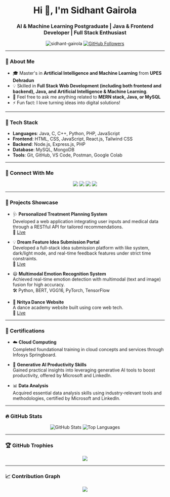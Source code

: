 <h1 align="center">Hi 👋, I'm Sidhant Gairola</h1>
<h3 align="center">AI & Machine Learning Postgraduate | Java & Frontend Developer | Full Stack Enthusiast</h3>

<p align="center">
  <img src="https://komarev.com/ghpvc/?username=sidhant-gairola&label=Profile%20views&color=0e75b6&style=flat" alt="sidhant-gairola" />
  <a href="https://github.com/sidhant-gairola?tab=followers">
    <img src="https://img.shields.io/github/followers/sidhant-gairola?label=Followers&style=social" alt="GitHub Followers" />
  </a>
</p>

---

### 🌟 About Me

- 🎓 Master's in **Artificial Intelligence and Machine Learning** from **UPES Dehradun**
- 💡  Skilled in **Full Stack Web Development (including both frontend and backend), Java, and Artificial Intelligence & Machine Learning**.
- 💬 Feel free to ask me anything related to **MERN stack, Java, or MySQL**
- ⚡ Fun fact: I love turning ideas into digital solutions!

---

### 💼 Tech Stack

- **Languages**: Java, C, C++, Python, PHP, JavaScript  
- **Frontend**: HTML, CSS, JavaScript, React.js, Tailwind CSS
- **Backend**: Node.js, Express.js, PHP  
- **Database**: MySQL, MongoDB  
- **Tools**: Git, GitHub, VS Code, Postman, Google Colab

---

### 🔗 Connect With Me

<p align="center">
  <a href="mailto:ssid7074@gmail.com"><img src="https://img.shields.io/badge/Gmail-D14836?style=for-the-badge&logo=gmail&logoColor=white"/></a>
  <a href="https://www.linkedin.com/in/sidhant-gairola/"><img src="https://img.shields.io/badge/LinkedIn-0A66C2?style=for-the-badge&logo=linkedin&logoColor=white"/></a>
  <a href="https://github.com/sidhant-gairola"><img src="https://img.shields.io/badge/GitHub-171515?style=for-the-badge&logo=github&logoColor=white"/></a>
  <a href="https://sidhant-gairola-portfolio.vercel.app"><img src="https://img.shields.io/badge/Portfolio-Website-green?style=for-the-badge&logo=vercel"/></a>
</p>

---

### 🚀 Projects Showcase

- 🩺 **Personalized Treatment Planning System**  
  Developed a web application integrating user inputs and medical data through a RESTful API for tailored recommendations.  
  🔗 [Live](https://medipath-ai.vercel.app) 

- 💡 **Dream Feature Idea Submission Portal**  
  Developed a full-stack idea submission platform with like system, dark/light mode, and real-time feedback features under strict time constraints.  
  🔗 [Live](https://dream-feature-portal.vercel.app)

- 😃 **Multimodal Emotion Recognition System**  
  Achieved real-time emotion detection with multimodal (text and image) fusion for high accuracy.  
  🛠 Python, BERT, VGG16, PyTorch, TensorFlow

- 💃 **Nritya Dance Website**  
  A dance academy website built using core web tech.  
  🔗 [Live](https://nritya-dance-website.onrender.com/)

---

### 📜 Certifications

- ☁️ **Cloud Computing**  
  Completed foundational training in cloud concepts and services through Infosys Springboard.

- 🤖 **Generative AI Productivity Skills**  
  Gained practical insights into leveraging generative AI tools to boost productivity, offered by Microsoft and LinkedIn.

- 📊 **Data Analysis**  
  Acquired essential data analysis skills using industry-relevant tools and methodologies, certified by Microsoft and LinkedIn.


---

### 🔥 GitHub Stats

<p align="center">
  <img src="https://github-readme-stats.vercel.app/api?username=sidhant-gairola&show_icons=true&theme=radical" alt="GitHub Stats" />
  <img src="https://github-readme-stats.vercel.app/api/top-langs/?username=sidhant-gairola&layout=compact&theme=radical" alt="Top Languages" />
</p>

---

### 🏆 GitHub Trophies

<p align="center">
  <img src="https://github-profile-trophy.vercel.app/?username=sidhant-gairola&theme=radical&no-frame=true&margin-w=10" />
</p>

---

### 📈 Contribution Graph

<p align="center">
  <img src="https://github-readme-activity-graph.vercel.app/graph?username=sidhant-gairola&theme=react-dark&area=true" />
</p>

